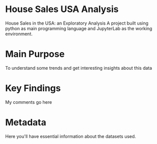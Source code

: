 # House Sales USA Analysis
House Sales in the USA: an Exploratory Analysis
A project built using python as main programming language and JupyterLab as the working environment.

# Main Purpose
To understand some trends and get interesting insights about this data

# Key Findings
My comments go here

# Metadata
Here you'll have essential information about the datasets used.
